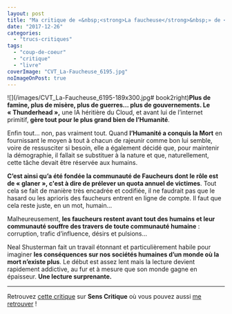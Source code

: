```yaml
---
layout: post
title: "Ma critique de «&nbsp;<strong>La faucheuse</strong>&nbsp;» de <em>Neal Shusterman</em>"
date: "2017-12-26"
categories: 
  - "trucs-critiques"
tags: 
  - "coup-de-coeur"
  - "critique"
  - "livre"
coverImage: "CVT_La-Faucheuse_6195.jpg"
noImageOnPost: true
---
```


![](/images/CVT_La-Faucheuse_6195-189x300.jpg# book2right)**Plus de famine, plus de misère, plus de guerres... plus de gouvernements. Le « Thunderhead »,** une IA héritière du Cloud, et avant lui de l’internet primitif, **gère tout pour le plus grand bien de l’Humanité**.

Enfin tout... non, pas vraiment tout. Quand **l’Humanité a conquis la Mort** en fournissant le moyen à tout à chacun de rajeunir comme bon lui semble, voire de ressusciter si besoin, elle a également décidé que, pour maintenir la démographie, il fallait se substituer à la nature et que, naturellement, cette tâche devait être réservée aux humains.

**C’est ainsi qu’a été fondée la communauté de Faucheurs dont le rôle est de « glaner », c'est à dire de prélever un quota annuel de victimes**. Tout cela se fait de manière très encadrée et codifiée, il ne faudrait pas que le hasard ou les aprioris des faucheurs entrent en ligne de compte. Il faut que cela reste juste, en un mot, humain…

Malheureusement, **les faucheurs restent avant tout des humains et leur communauté souffre des travers de toute communauté humaine** : corruption, trafic d’influence, désirs et pulsions…

Neal Shusterman fait un travail étonnant et particulièrement habile pour imaginer **les conséquences sur nos sociétés humaines d’un monde où la mort n’existe plus**. Le début est assez lent mais la lecture devient rapidement addictive, au fur et à mesure que son monde gagne en épaisseur. **Une lecture surprenante.**

* * *

Retrouvez [cette critique]( https://www.senscritique.com/livre/La_Faucheuse/critique/137738021) sur **Sens Critique** où vous pouvez aussi [me retrouver](http://www.senscritique.com/Arnaud_Malon) !
